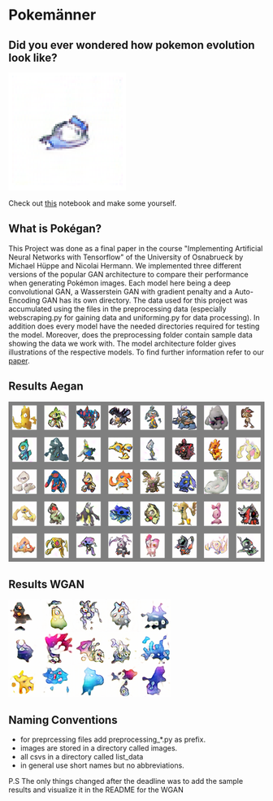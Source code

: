 # Pokemänner
## Did you ever wondered how pokemon evolution look like? 
![](https://raw.githubusercontent.com/nihermann/Pokemaenner/main/mygif.gif)  

Check out [this](https://colab.research.google.com/github/nihermann/Pokemaenner/blob/main/Interactive_results.ipynb) notebook and make some yourself.
  
## What is Pokégan?
This Project was done as a final paper in the course "Implementing Artificial Neural Networks with Tensorflow" of the University of Osnabrueck by Michael Hüppe and Nicolai Hermann. We implemented three different versions of the popular GAN architecture to compare their performance when generating Pokémon images. Each model here being a deep convolutional GAN, a Wasserstein GAN with gradient penalty and a Auto-Encoding GAN has its own directory. The data used for this project was accumulated using the files in the preprocessing data (especially webscraping.py for gaining data and uniforming.py for data processing). In addition does every model have the needed directories required for testing the model. Moreover, does the preprocessing folder contain sample data showing the data we work with. The model architecture folder gives illustrations of the respective models. To find further information refer to our [paper](https://github.com/nihermann/Pokemaenner/blob/main/Pok%C3%A9gans_creating_new_pok%C3%A9mon_with_generative_adversarial_networks_nihermann_mhueppe.pdf). 


## Results Aegan
![](https://github.com/nihermann/Pokemaenner/blob/main/AEGAN/results/best_of_24.png)

## Results WGAN
![](https://github.com/nihermann/Pokemaenner/blob/main/WGAN/results/samples_WGAN.png)

## Naming Conventions
- for preprcessing files add preprocessing_*.py as prefix.
- images are stored in a directory called images.
- all csvs in a directory called list_data
- in general use short names but no abbreviations.


P.S The only things changed after the deadline was to add the sample results and visualize it in the README for the WGAN

